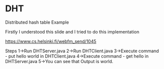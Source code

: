 # DHT
Distributed hash table  Example

Firstly I understood this slide and I tried to do this implementation

https://www.cs.helsinki.fi/webfm_send/1045

Steps 
1->Run DHTServer.java
2->Run DHTClient.java
3->Execute command - put hello world in DHTClient.java
4->Execute command - get hello in DHTServer.java
5->You can see that Output is world.
